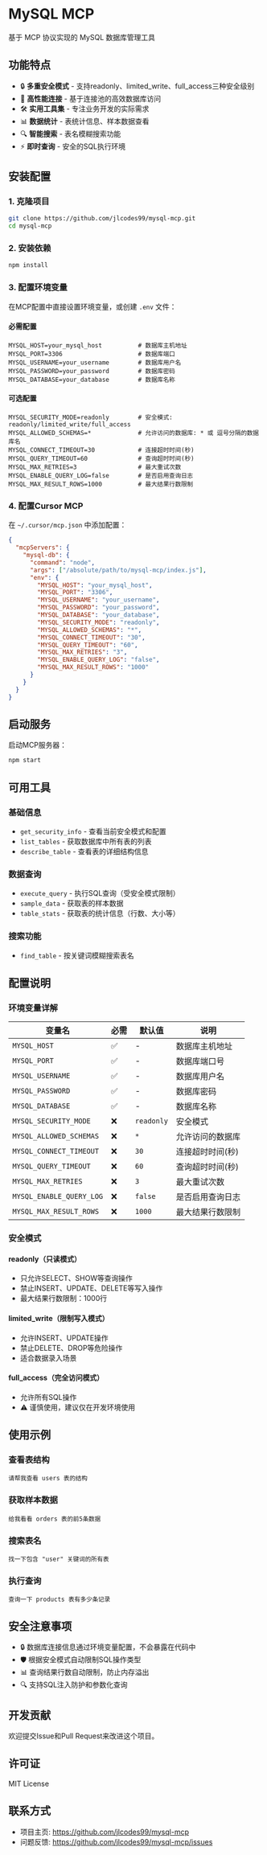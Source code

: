 # MySQL MCP

基于 MCP 协议实现的 MySQL 数据库管理工具

## 功能特点

- 🔒 **多重安全模式** - 支持readonly、limited_write、full_access三种安全级别
- 🚀 **高性能连接** - 基于连接池的高效数据库访问
- 🛠️ **实用工具集** - 专注业务开发的实际需求
- 📊 **数据统计** - 表统计信息、样本数据查看
- 🔍 **智能搜索** - 表名模糊搜索功能
- ⚡ **即时查询** - 安全的SQL执行环境

## 安装配置

### 1. 克隆项目

```bash
git clone https://github.com/jlcodes99/mysql-mcp.git
cd mysql-mcp
```

### 2. 安装依赖

```bash
npm install
```

### 3. 配置环境变量

在MCP配置中直接设置环境变量，或创建 `.env` 文件：

#### 必需配置
```env
MYSQL_HOST=your_mysql_host          # 数据库主机地址
MYSQL_PORT=3306                     # 数据库端口
MYSQL_USERNAME=your_username        # 数据库用户名
MYSQL_PASSWORD=your_password        # 数据库密码
MYSQL_DATABASE=your_database        # 数据库名称
```

#### 可选配置
```env
MYSQL_SECURITY_MODE=readonly        # 安全模式: readonly/limited_write/full_access
MYSQL_ALLOWED_SCHEMAS=*             # 允许访问的数据库: * 或 逗号分隔的数据库名
MYSQL_CONNECT_TIMEOUT=30            # 连接超时时间(秒)
MYSQL_QUERY_TIMEOUT=60              # 查询超时时间(秒)
MYSQL_MAX_RETRIES=3                 # 最大重试次数
MYSQL_ENABLE_QUERY_LOG=false        # 是否启用查询日志
MYSQL_MAX_RESULT_ROWS=1000          # 最大结果行数限制
```

### 4. 配置Cursor MCP

在 `~/.cursor/mcp.json` 中添加配置：

```json
{
  "mcpServers": {
    "mysql-db": {
      "command": "node",
      "args": ["/absolute/path/to/mysql-mcp/index.js"],
      "env": {
        "MYSQL_HOST": "your_mysql_host",
        "MYSQL_PORT": "3306",
        "MYSQL_USERNAME": "your_username", 
        "MYSQL_PASSWORD": "your_password",
        "MYSQL_DATABASE": "your_database",
        "MYSQL_SECURITY_MODE": "readonly",
        "MYSQL_ALLOWED_SCHEMAS": "*",
        "MYSQL_CONNECT_TIMEOUT": "30",
        "MYSQL_QUERY_TIMEOUT": "60",
        "MYSQL_MAX_RETRIES": "3",
        "MYSQL_ENABLE_QUERY_LOG": "false",
        "MYSQL_MAX_RESULT_ROWS": "1000"
      }
    }
  }
}
```

## 启动服务

启动MCP服务器：

```bash
npm start
```

## 可用工具

### 基础信息
- `get_security_info` - 查看当前安全模式和配置
- `list_tables` - 获取数据库中所有表的列表
- `describe_table` - 查看表的详细结构信息

### 数据查询
- `execute_query` - 执行SQL查询（受安全模式限制）
- `sample_data` - 获取表的样本数据
- `table_stats` - 获取表的统计信息（行数、大小等）

### 搜索功能
- `find_table` - 按关键词模糊搜索表名

## 配置说明

### 环境变量详解

| 变量名 | 必需 | 默认值 | 说明 |
|--------|------|--------|------|
| `MYSQL_HOST` | ✅ | - | 数据库主机地址 |
| `MYSQL_PORT` | ✅ | - | 数据库端口号 |
| `MYSQL_USERNAME` | ✅ | - | 数据库用户名 |
| `MYSQL_PASSWORD` | ✅ | - | 数据库密码 |
| `MYSQL_DATABASE` | ✅ | - | 数据库名称 |
| `MYSQL_SECURITY_MODE` | ❌ | `readonly` | 安全模式 |
| `MYSQL_ALLOWED_SCHEMAS` | ❌ | `*` | 允许访问的数据库 |
| `MYSQL_CONNECT_TIMEOUT` | ❌ | `30` | 连接超时时间(秒) |
| `MYSQL_QUERY_TIMEOUT` | ❌ | `60` | 查询超时时间(秒) |
| `MYSQL_MAX_RETRIES` | ❌ | `3` | 最大重试次数 |
| `MYSQL_ENABLE_QUERY_LOG` | ❌ | `false` | 是否启用查询日志 |
| `MYSQL_MAX_RESULT_ROWS` | ❌ | `1000` | 最大结果行数限制 |

### 安全模式

#### readonly（只读模式）
- 只允许SELECT、SHOW等查询操作
- 禁止INSERT、UPDATE、DELETE等写入操作
- 最大结果行数限制：1000行

#### limited_write（限制写入模式）
- 允许INSERT、UPDATE操作
- 禁止DELETE、DROP等危险操作
- 适合数据录入场景

#### full_access（完全访问模式）
- 允许所有SQL操作
- ⚠️ 谨慎使用，建议仅在开发环境使用

## 使用示例

### 查看表结构
```
请帮我查看 users 表的结构
```

### 获取样本数据
```
给我看看 orders 表的前5条数据
```

### 搜索表名
```
找一下包含 "user" 关键词的所有表
```

### 执行查询
```
查询一下 products 表有多少条记录
```

## 安全注意事项

- 🔒 数据库连接信息通过环境变量配置，不会暴露在代码中
- 🛡️ 根据安全模式自动限制SQL操作类型
- 📊 查询结果行数自动限制，防止内存溢出
- 🔍 支持SQL注入防护和参数化查询

## 开发贡献

欢迎提交Issue和Pull Request来改进这个项目。

## 许可证

MIT License

## 联系方式

- 项目主页: https://github.com/jlcodes99/mysql-mcp
- 问题反馈: https://github.com/jlcodes99/mysql-mcp/issues